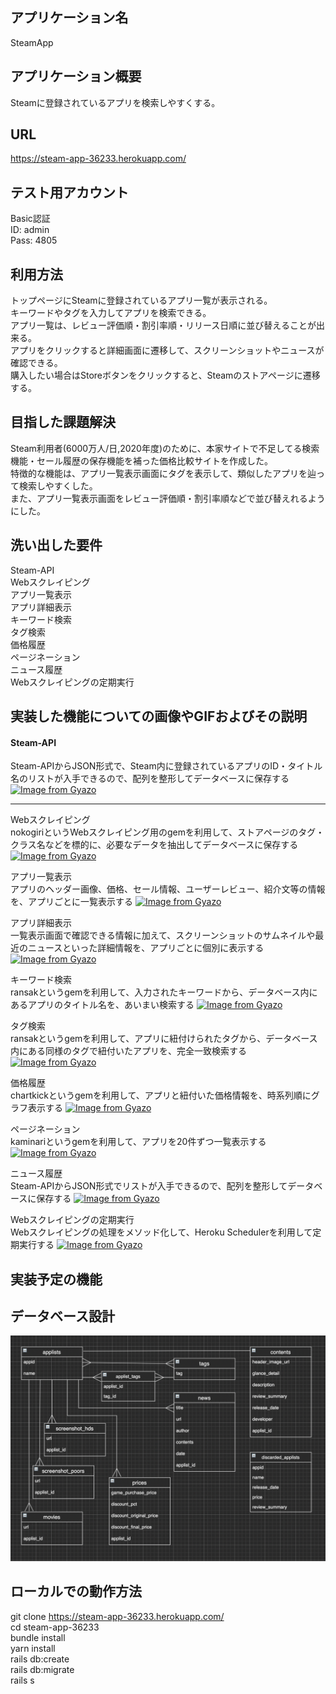 ## アプリケーション名
SteamApp

## アプリケーション概要
Steamに登録されているアプリを検索しやすくする。

## URL
https://steam-app-36233.herokuapp.com/

## テスト用アカウント
Basic認証<br>
ID: admin<br>
Pass: 4805

## 利用方法
トップページにSteamに登録されているアプリ一覧が表示される。<br>
キーワードやタグを入力してアプリを検索できる。<br>
アプリ一覧は、レビュー評価順・割引率順・リリース日順に並び替えることが出来る。<br>
アプリをクリックすると詳細画面に遷移して、スクリーンショットやニュースが確認できる。<br>
購入したい場合はStoreボタンをクリックすると、Steamのストアページに遷移する。

## 目指した課題解決
Steam利用者(6000万人/日,2020年度)のために、本家サイトで不足してる検索機能・セール履歴の保存機能を補った価格比較サイトを作成した。<br>
特徴的な機能は、アプリ一覧表示画面にタグを表示して、類似したアプリを辿って検索しやすくした。<br>
また、アプリ一覧表示画面をレビュー評価順・割引率順などで並び替えれるようにした。

## 洗い出した要件
Steam-API<br>
Webスクレイピング<br>
アプリ一覧表示<br>
アプリ詳細表示<br>
キーワード検索<br>
タグ検索<br>
価格履歴<br>
ページネーション<br>
ニュース履歴<br>
Webスクレイピングの定期実行

## 実装した機能についての画像やGIFおよびその説明
#### Steam-API<br>
Steam-APIからJSON形式で、Steam内に登録されているアプリのID・タイトル名のリストが入手できるので、配列を整形してデータベースに保存する
[![Image from Gyazo](https://i.gyazo.com/32eedf3e9de2ef21045ecb5b739838f6.png)](https://gyazo.com/32eedf3e9de2ef21045ecb5b739838f6)
***
Webスクレイピング<br>
nokogiriというWebスクレイピング用のgemを利用して、ストアページのタグ・クラス名などを標的に、必要なデータを抽出してデータベースに保存する
[![Image from Gyazo](https://i.gyazo.com/fea982dea28d4cf90ec9451b6a6ee94c.png)](https://gyazo.com/fea982dea28d4cf90ec9451b6a6ee94c)

アプリ一覧表示<br>
アプリのヘッダー画像、価格、セール情報、ユーザーレビュー、紹介文等の情報を、アプリごとに一覧表示する
[![Image from Gyazo](https://i.gyazo.com/d0ff4e96acfe4280804140678e91ced7.png)](https://gyazo.com/d0ff4e96acfe4280804140678e91ced7)

アプリ詳細表示<br>
一覧表示画面で確認できる情報に加えて、スクリーンショットのサムネイルや最近のニュースといった詳細情報を、アプリごとに個別に表示する
[![Image from Gyazo](https://i.gyazo.com/b846417db1fd4d31aedfc41833239c74.jpg)](https://gyazo.com/b846417db1fd4d31aedfc41833239c74)

キーワード検索<br>
ransakというgemを利用して、入力されたキーワードから、データベース内にあるアプリのタイトル名を、あいまい検索する
[![Image from Gyazo](https://i.gyazo.com/db279cd6477635ba58941d1cd8e5c1e5.png)](https://gyazo.com/db279cd6477635ba58941d1cd8e5c1e5)

タグ検索<br>
ransakというgemを利用して、アプリに紐付けられたタグから、データベース内にある同様のタグで紐付いたアプリを、完全一致検索する
[![Image from Gyazo](https://i.gyazo.com/beb1c9abef2ce27f5074a0c8c2239921.png)](https://gyazo.com/beb1c9abef2ce27f5074a0c8c2239921)

価格履歴<br>
chartkickというgemを利用して、アプリと紐付いた価格情報を、時系列順にグラフ表示する
[![Image from Gyazo](https://i.gyazo.com/0b286758bce07ede8088800b83fc4d56.png)](https://gyazo.com/0b286758bce07ede8088800b83fc4d56)

ページネーション<br>
kaminariというgemを利用して、アプリを20件ずつ一覧表示する
[![Image from Gyazo](https://i.gyazo.com/0fd7e0c05b15e3cca53a34f772c70c7d.png)](https://gyazo.com/0fd7e0c05b15e3cca53a34f772c70c7d)

ニュース履歴<br>
Steam-APIからJSON形式でリストが入手できるので、配列を整形してデータベースに保存する
[![Image from Gyazo](https://i.gyazo.com/3be87c98296f224bbda6845efee9614a.png)](https://gyazo.com/3be87c98296f224bbda6845efee9614a)

Webスクレイピングの定期実行<br>
Webスクレイピングの処理をメソッド化して、Heroku Schedulerを利用して定期実行する
[![Image from Gyazo](https://i.gyazo.com/6ad1373b27ab429bc843cab3c55fc38c.png)](https://gyazo.com/6ad1373b27ab429bc843cab3c55fc38c)

## 実装予定の機能

## データベース設計
![](2021-08-22-18-46-49.png)

## ローカルでの動作方法
git clone <https://steam-app-36233.herokuapp.com/><br>
cd steam-app-36233<br>
bundle install<br>
yarn install<br>
rails db:create<br>
rails db:migrate<br>
rails s